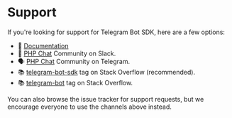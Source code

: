# Support

If you're looking for support for Telegram Bot SDK, here are a few options:

- 📖 [Documentation](https://telegrambotsdk.com/)
- 💬 [PHP Chat](https://phpchat.co/?utm_source=telegram-bot-sdk-gh) Community on Slack.
- 🗣 [PHP Chat](https://t.me/PHPChatCo) Community on Telegram.
- 📚 [telegram-bot-sdk](https://stackoverflow.com/questions/tagged/telegram-bot-sdk) tag on Stack Overflow (recommended).
- 📚 [telegram-bot](https://stackoverflow.com/questions/tagged/telegram-bot) tag on Stack Overflow.

You can also browse the issue tracker for support requests,
but we encourage everyone to use the channels above instead.
